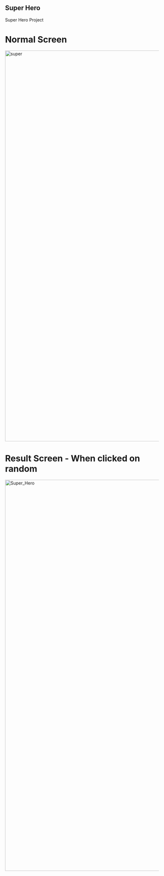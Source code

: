## Super Hero
Super Hero Project

# Normal Screen
<img width="1279" alt="super" src="https://github.com/Prasannapandhare/Super_Hero/assets/114733798/5cd539da-97e2-4a41-8fe1-04e2a8e0ce3c">

# Result Screen - When clicked on random
<img width="1280" alt="Super_Hero" src="https://github.com/Prasannapandhare/Super_Hero/assets/114733798/5ed03edf-fdc2-48e0-9f1d-0d0cc996f7d3">
